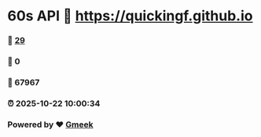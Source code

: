 # 60s API :link: https://quickingf.github.io 
### :page_facing_up: [29](https://quickingf.github.io/tag.html) 
### :speech_balloon: 0 
### :hibiscus: 67967 
### :alarm_clock: 2025-10-22 10:00:34 
### Powered by :heart: [Gmeek](https://github.com/Meekdai/Gmeek)
